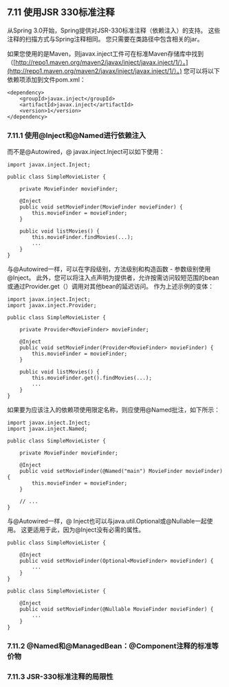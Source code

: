 ## 7.11 使用JSR 330标准注释

从Spring 3.0开始，Spring提供对JSR-330标准注释（依赖注入）的支持。 这些注释的扫描方式与Spring注释相同。 您只需要在类路径中包含相关的jar。

如果您使用的是Maven，则javax.inject工件可在标准Maven存储库中找到（[http://repo1.maven.org/maven2/javax/inject/javax.inject/1/）。](http://repo1.maven.org/maven2/javax/inject/javax.inject/1/）。) 您可以将以下依赖项添加到文件pom.xml：

```
<dependency>
    <groupId>javax.inject</groupId>
    <artifactId>javax.inject</artifactId>
    <version>1</version>
</dependency>
```

### 7.11.1 使用@Inject和@Named进行依赖注入

而不是@Autowired，@ javax.inject.Inject可以如下使用：

```
import javax.inject.Inject;

public class SimpleMovieLister {

    private MovieFinder movieFinder;

    @Inject
    public void setMovieFinder(MovieFinder movieFinder) {
        this.movieFinder = movieFinder;
    }

    public void listMovies() {
        this.movieFinder.findMovies(...);
        ...
    }
}
```

与@Autowired一样，可以在字段级别，方法级别和构造函数 - 参数级别使用@Inject。 此外，您可以将注入点声明为提供者，允许按需访问较短范围的bean或通过Provider.get（）调用对其他bean的延迟访问。 作为上述示例的变体：

```
import javax.inject.Inject;
import javax.inject.Provider;

public class SimpleMovieLister {

    private Provider<MovieFinder> movieFinder;

    @Inject
    public void setMovieFinder(Provider<MovieFinder> movieFinder) {
        this.movieFinder = movieFinder;
    }

    public void listMovies() {
        this.movieFinder.get().findMovies(...);
        ...
    }
}
```

如果要为应该注入的依赖项使用限定名称，则应使用@Named批注，如下所示：

```
import javax.inject.Inject;
import javax.inject.Named;

public class SimpleMovieLister {

    private MovieFinder movieFinder;

    @Inject
    public void setMovieFinder(@Named("main") MovieFinder movieFinder) {
        this.movieFinder = movieFinder;
    }

    // ...
}
```

与@Autowired一样，@ Inject也可以与java.util.Optional或@Nullable一起使用。 这更适用于此，因为@Inject没有必需的属性。

```
public class SimpleMovieLister {

    @Inject
    public void setMovieFinder(Optional<MovieFinder> movieFinder) {
        ...
    }
}
```

```
public class SimpleMovieLister {

    @Inject
    public void setMovieFinder(@Nullable MovieFinder movieFinder) {
        ...
    }
}
```

### 7.11.2  @Named和@ManagedBean：@Component注释的标准等价物

### 7.11.3  JSR-330标准注释的局限性



